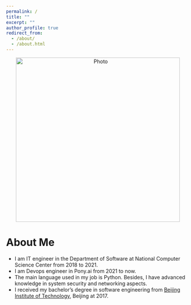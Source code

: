 ```yaml
---
permalink: /
title: ""
excerpt: ""
author_profile: true
redirect_from: 
  - /about/
  - /about.html
---
```


<p align="center">
  <img src="https://yehuo.github.io/images/homepage.png?raw=true" alt="Photo" style="width: 450px;"/> 
</p>

# About Me
* I am IT engineer in the Department of Software at National Computer Science Center from 2018 to 2021.
* I am Devops engineer in Pony.ai from 2021 to now. 
* The main language used in my job is Python. Besides, I have advanced knowledge in system security and networking aspects.
* I received my bachelor’s degree in software engineering from [Beijing Institute of Technology](https://https://www.bit.edu.cn/), Beijing at 2017.
